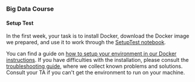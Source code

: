 ### Big Data Course

#### Setup Test

In the first week, your task is to install Docker, download the Docker image we prepared, and use it to work through the [SetupTest notebook](SetupTest.ipynb).

You can find a guide on [how to setup your environment in our Docker instructions](docker_instructions.md). If you have difficulties with the installation, please consult the [troubleshooting guide](TROUBLESHOOTING.md), where we collect known problems and solutions. Consult your TA if you can't get the environment to run on your machine.

<!---
#### Assignment 1

We have now made [Assignment 1](Assignment1.ipynb) available.

In order to start to work on it, go the folder where you checked out the assignment repository previously:

`cd big-data-course-2022-assignments`

and use the following command to update the repository:

`git pull`

Finally, start the Docker container according to the [instructions](docker_instructions.md) given previously and open the _Assignment1.ipynb_ notebook in Jupyter.


#### Assignment 2
We have now made [Assignment 2](Assignment2.ipynb) available.


Again, in order to start to work on it, go the folder where you checked out the assignment repository previously:

`cd big-data-course-2022-assignments`

and use the following command to update the repository:

`git pull`

Finally, start the Docker container according to the [instructions](docker_instructions.md) given previously and open the _Assignment2.ipynb_ notebook in Jupyter.
--->
